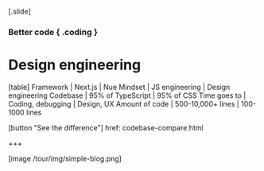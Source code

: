 
[.slide]
  ### Better code { .coding }
  # Design engineering

  [table]
    Framework       | Next.js              | Nue
    Mindset         | JS engineering       | Design engineering
    Codebase        | 95% of TypeScript    | 95% of CSS
    Time goes to    | Coding, debugging    | Design, UX
    Amount of code  | 500-10,000+ lines    | 100-1000 lines

  [button "See the difference"]
    href: codebase-compare.html

  +++

  [image /tour/img/simple-blog.png]
